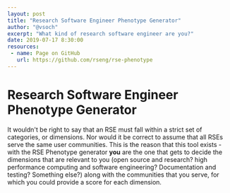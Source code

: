 ```yaml
---
layout: post
title: "Research Software Engineer Phenotype Generator"
author: "@vsoch"
excerpt: "What kind of research software engineer are you?"
date: 2019-07-17 8:30:00
resources:
 - name: Page on GitHub
   url: https://github.com/rseng/rse-phenotype
---
```


# Research Software Engineer Phenotype Generator

It wouldn't be right to say that an RSE must fall within a strict set of categories, or dimensions. Nor
would it be correct to assume that all RSEs serve the same user communities. This is the reason that
this tool exists - with the RSE Phenotype generator <strong>you</strong> are the one that gets
to decide the dimensions that are relevant to you (open source and research? high performance computing and software
engineering? Documentation and testing? Something else?) along with the communities that you serve, for which you
could provide a score for each dimension.
